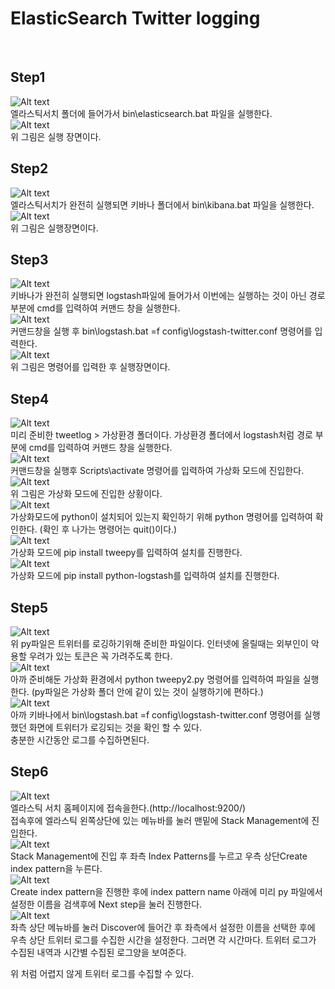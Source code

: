 # ElasticSearch Twitter logging<br/>
<br/>

## Step1
![Alt text](1.png)<br/>
엘라스틱서치 폴더에 들어가서 bin\elasticsearch.bat 파일을 실행한다.<br/>
![Alt text](2.png)<br/>
위 그림은 실행 장면이다.
<br/>

## Step2
![Alt text](3.png)<br/>
엘라스틱서치가 완전히 실행되면 키바나 폴더에서 bin\kibana.bat 파일을 실행한다.<br/>
![Alt text](4.png)<br/>
위 그림은 실행장면이다.
<br/>

## Step3
![Alt text](5.png)<br/>
키바나가 완전히 실행되면 logstash파일에 들어가서 이번에는 실행하는 것이 아닌 경로부분에 cmd를 입력하여 커맨드 창을 실행한다.<br/>
![Alt text](6.png)<br/>
커맨드창을 실행 후 bin\logstash.bat =f config\logstash-twitter.conf 명령어를 입력한다.<br>
![Alt text](6-1.png)<br/>
위 그림은 명령어를 입력한 후 실행장면이다.
<br/>

## Step4
![Alt text](7.png)<br/>
미리 준비한 tweetlog > 가상환경 폴더이다. 가상환경 폴더에서 logstash처럼 경로 부분에 cmd를 입력하여 커맨드 창을 실행한다.<br/>
![Alt text](8.png)<br/>
커맨드창을 실행후 Scripts\activate 명령어를 입력하여 가상화 모드에 진입한다.<br/>
![Alt text](9.png)<br/>
위 그림은 가상화 모드에 진입한 상황이다.<br/>
![Alt text](10.png)<br/>
가상화모드에 python이 설치되어 있는지 확인하기 위해 python 명령어를 입력하여 확인한다. (확인 후 나가는 명령어는 quit()이다.)<br/>
![Alt text](11.png)<br/>
가상화 모드에 pip install tweepy를 입력하여 설치를 진행한다.<br/>
![Alt text](12.png)<br/>
가상화 모드에 pip install python-logstash를 입력하여 설치를 진행한다. <br/>

## Step5
![Alt text](13.png)<br/>
위 py파일은 트위터를 로깅하기위해 준비한 파일이다. 인터넷에 올릴때는 외부인이 악용할 우려가 있는 토큰은 꼭 가려주도록 한다.<br/>
![Alt text](14.png)<br/>
아까 준비해둔 가상화 환경에서 python tweepy2.py 명령어를 입력하여 파일을 실행한다. (py파일은 가상화 폴더 안에 같이 있는 것이 실행하기에 편하다.)<br/>
![Alt text](15.png)<br/>
아까 키바나에서 bin\logstash.bat =f config\logstash-twitter.conf 명령어를 실행했던 화면에 트위터가 로깅되는 것을 확인 할 수 있다.<br/>
충분한 시간동안 로그를 수집하면된다.<br/>

## Step6
![Alt text](16.png)<br/>
엘라스틱 서치 홈페이지에 접속을한다.(http://localhost:9200/)<br/>
접속후에 엘라스틱 왼쪽상단에 있는 메뉴바를 눌러 맨밑에 Stack Management에 진입한다.<br/>
![Alt text](17.png)<br/>
Stack Management에 진입 후 좌측 Index Patterns를 누르고 우측 상단Create index pattern을 누른다.<br/>
![Alt text](18.png)<br/>
Create index pattern을 진행한 후에 index pattern name 아래에 미리 py 파일에서 설정한 이름을 검색후에 Next step을 눌러 진행한다.<br/>
![Alt text](19.png)<br/>
좌측 상단 메뉴바를 눌러 Discover에 들어간 후 좌측에서 설정한 이름을 선택한 후에 우측 상단 트위터 로그를 수집한 시간을 설정한다. 그러면 각 시간마다. 트위터 로그가 수집된 내역과 시간별 수집된 로그양을 보여준다.<br/>

위 처럼 어렵지 않게 트위터 로그를 수집할 수 있다.
